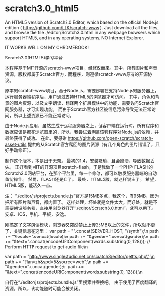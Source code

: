 ﻿# scratch3.0_html5
An HTML5 version of Scratch3.0 Editor, which based on the official Node.js edition ( https://github.com/LLK/scratch-www ).
Just download all the files, and browse the file ./editor/Scratch3.0.html in any webpage browsers which support HTML5, and in any operating systems.
NO Internet Explorer.

IT WORKS WELL ON MY CHROMEBOOK!

Scratch3.0(HTML5)学习平台

本程序基于MIT开源的scratch-www项目，经修改而来。其中，所有图片和声音资源，版权都属于Scratch官方，而程序，则遵循scratch-www原有的开源协议。


原本的scratch-www项目，基于Node.js，需要部署在支持Node.js的服务器上，运行服务器端程序后，用户通过支持HTML5的浏览器才可访问。
其中，角色和背景的图片资源，以及文字朗读、翻译两个扩展模块中的功能，需要访问Scratch官网服务器，才可实现功能。
而由于Scratch官方社区被信息污染导致无法正常访问，所以上述资源已不能正常访问。

由于Node.js应用，虽然生成于远程服务器之上，但客户端在运行时，所有程序和数据应该是都在浏览器里的，所以，我尝试着剥离该套程序对Node.js的依赖，并最终获得了成功。
在此，要感谢 https://github.com/open-scratch/scratch-asset-utils 提供的从Scratch官方爬回的图片资源（有几个角色的图片错误了，只好手动修正）。

制作这个版本，本是出于无奈。
最初的1.4，安装繁琐，且会崩溃，导致数据丢失。
正好看到MIT的开源项目scratch-flash，于是我做了一个PHP+FLASH的Scratch2.0网站平台，在那个平台里，每一个修改，都可以触发服务器端的自动备份操作。
然而，FLASH还是亡了。
最终，HTML5版，就这样诞生了。
希望，HTML5版，能活久一点。

注：
“./editor/js/projects.bundle.js”官方是15MB多点，我这个，有95MB，因为把所有图片和声音，都内置了。
这样处理，坏处就是文件太大，而好处，就是不需要架设服务器，直接用浏览器打开“./editor/Scratch3.0.html”，就可以用了。
安卓、iOS，手机、平板，安逸。


刚搞定了文字朗读模块，浏览器又突然禁止上传25MB以上的文件，所以就不更了，关键信息在这里：
var path = \"\".concat(SERVER_HOST, \"/synth\");\n      path += \"?locale=\".concat(locale);\n      path += \"&gender=\".concat(gender);\n      path += \"&text=\".concat(encodeURIComponent(words.substring(0, 128))); // Perform HTTP request to get audio file\n      

var path = \"http://www.singlestudio.net.cn/scratch3/editor/gettts.php\";\n      path += \"?lan=zh&spd=5&source=web\";\n      path += \"&gender=\".concat(gender);\n      path += \"&text=\".concat(encodeURIComponent(words.substring(0, 128)));\n

自行在“./editor/js/projects.bundle.js”里搜索并替换吧。
由于使用了百度翻译的资源，所以，该功能随时可能会被关闭。
